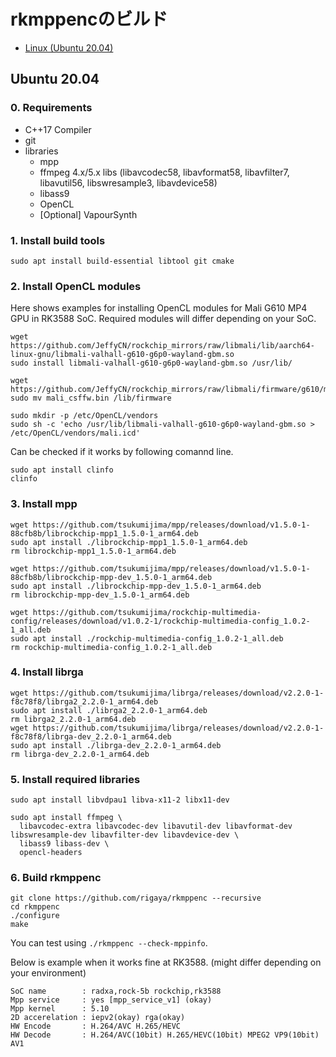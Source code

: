 
# rkmppencのビルド

- [Linux (Ubuntu 20.04)](./Build.en.md#linux-ubuntu-2004)

## Ubuntu 20.04

### 0. Requirements

- C++17 Compiler
- git
- libraries
  - mpp 
  - ffmpeg 4.x/5.x libs (libavcodec58, libavformat58, libavfilter7, libavutil56, libswresample3, libavdevice58)
  - libass9
  - OpenCL
  - [Optional] VapourSynth

### 1. Install build tools

```Shell
sudo apt install build-essential libtool git cmake
```

### 2. Install OpenCL modules

Here shows examples for installing OpenCL modules for Mali G610 MP4 GPU in RK3588 SoC. Required modules will differ depending on your SoC.

```Shell
wget https://github.com/JeffyCN/rockchip_mirrors/raw/libmali/lib/aarch64-linux-gnu/libmali-valhall-g610-g6p0-wayland-gbm.so
sudo install libmali-valhall-g610-g6p0-wayland-gbm.so /usr/lib/

wget https://github.com/JeffyCN/rockchip_mirrors/raw/libmali/firmware/g610/mali_csffw.bin
sudo mv mali_csffw.bin /lib/firmware

sudo mkdir -p /etc/OpenCL/vendors
sudo sh -c 'echo /usr/lib/libmali-valhall-g610-g6p0-wayland-gbm.so > /etc/OpenCL/vendors/mali.icd'
```

Can be checked if it works by following comannd line.

```Shell
sudo apt install clinfo
clinfo
```

### 3. Install mpp

```Shell
wget https://github.com/tsukumijima/mpp/releases/download/v1.5.0-1-88cfb8b/librockchip-mpp1_1.5.0-1_arm64.deb
sudo apt install ./librockchip-mpp1_1.5.0-1_arm64.deb
rm librockchip-mpp1_1.5.0-1_arm64.deb

wget https://github.com/tsukumijima/mpp/releases/download/v1.5.0-1-88cfb8b/librockchip-mpp-dev_1.5.0-1_arm64.deb
sudo apt install ./librockchip-mpp-dev_1.5.0-1_arm64.deb
rm librockchip-mpp-dev_1.5.0-1_arm64.deb

wget https://github.com/tsukumijima/rockchip-multimedia-config/releases/download/v1.0.2-1/rockchip-multimedia-config_1.0.2-1_all.deb
sudo apt install ./rockchip-multimedia-config_1.0.2-1_all.deb
rm rockchip-multimedia-config_1.0.2-1_all.deb
```

### 4. Install librga
```Shell
wget https://github.com/tsukumijima/librga/releases/download/v2.2.0-1-f8c78f8/librga2_2.2.0-1_arm64.deb
sudo apt install ./librga2_2.2.0-1_arm64.deb
rm librga2_2.2.0-1_arm64.deb
wget https://github.com/tsukumijima/librga/releases/download/v2.2.0-1-f8c78f8/librga-dev_2.2.0-1_arm64.deb
sudo apt install ./librga-dev_2.2.0-1_arm64.deb
rm librga-dev_2.2.0-1_arm64.deb
```

### 5. Install required libraries

```Shell
sudo apt install libvdpau1 libva-x11-2 libx11-dev

sudo apt install ffmpeg \
  libavcodec-extra libavcodec-dev libavutil-dev libavformat-dev libswresample-dev libavfilter-dev libavdevice-dev \
  libass9 libass-dev \
  opencl-headers
```

### 6. Build rkmppenc
```Shell
git clone https://github.com/rigaya/rkmppenc --recursive
cd rkmppenc
./configure
make
```

You can test using ```./rkmppenc --check-mppinfo```.

Below is example when it works fine at RK3588. (might differ depending on your environment)

```Shell
SoC name        : radxa,rock-5b rockchip,rk3588
Mpp service     : yes [mpp_service_v1] (okay)
Mpp kernel      : 5.10
2D accerelation : iepv2(okay) rga(okay)
HW Encode       : H.264/AVC H.265/HEVC
HW Decode       : H.264/AVC(10bit) H.265/HEVC(10bit) MPEG2 VP9(10bit) AV1
```